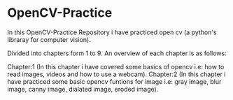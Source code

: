 # OpenCV-Practice

In this OpenCV-Practice Repository i have practiced open cv (a python's libraray for computer vision).

Divided into chapters form 1 to 9.
An overview of each chapter is as follows:

Chapter:1 (In this chapter i have covered some basics of opencv i.e: how to read images, videos and how to use a webcam).
Chapter:2 (In this chapter i have practiced some basic opencv funtions for image i.e: gray image, blur image, canny image, dialated image, eroded image).
